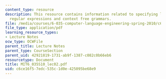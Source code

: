 ```yaml
---
content_type: resource
description: This resource contains information related to specifying languages with
  regular expressions and context free grammars.
file: /media/courses/6-035-computer-language-engineering-spring-2010/c6ce16f57edc535c1d0e425095be68e9_MIT6_035S10_lec02.pdf
file_type: application/pdf
learning_resource_types:
- Lecture Notes
ocw_type: OCWFile
parent_title: Lecture Notes
parent_type: CourseSection
parent_uid: 42921819-1731-ab9f-1387-c082c0b66eb6
resourcetype: Document
title: MIT6_035S10_lec02.pdf
uid: c6ce16f5-7edc-535c-1d0e-425095be68e9
---
```

